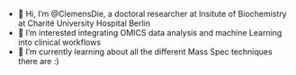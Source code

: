 - 👋 Hi, I’m @ClemensDie, a doctoral researcher at Insitute of Biochemistry at Charité University Hospital Berlin
- 👀 I’m interested integrating OMICS data analysis and machine Learning into clinical workflows
- 🌱 I’m currently learning about all the different Mass Spec techniques there are :)

<!---
ClemensDie/ClemensDie is a ✨ special ✨ repository because its `README.md` (this file) appears on your GitHub profile.
You can click the Preview link to take a look at your changes.
--->
